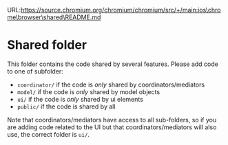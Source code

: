 URL:https://source.chromium.org/chromium/chromium/src/+/main:ios\chrome\browser\shared\README.md
# Shared folder

This folder contains the code shared by several features. Please add code to
one of subfolder:
*    `coordinator/` if the code is *only* shared by coordinators/mediators
*    `model/` if the code is *only* shared by model objects
*    `ui/` if the code is *only* shared by ui elements
*    `public/` if the code is shared by all

Note that coordinators/mediators have access to all sub-folders, so if you are
adding code related to the UI but that coordinators/mediators will also use,
the correct folder is `ui/`.
